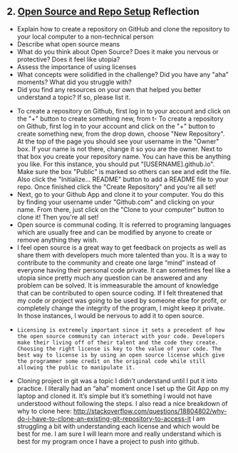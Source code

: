 ## 2. [Open Source and Repo Setup](2_set_up_repo/readme.md) Reflection

* Explain how to create a repository on GitHub and clone the repository to your local computer to a non-technical person
* Describe what open source means
* What do you think about Open Source? Does it make you nervous or protective? Does it feel like utopia?
* Assess the importance of using licenses
* What concepts were solidified in the challenge? Did you have any "aha" moments? What did you struggle with?
* Did you find any resources on your own that helped you better understand a topic? If so, please list it.

<!-- Add your reflection here. Remove the comment markers -->
- To create a repository on Github, first log in to your account and click on the "+" button to create something new, from t-	To create a repository on Github, first log in to your account and click on the "+" button to create something new, from the drop down, choose "New Repository". At the top of the page you should see your username in the "Owner" box. If your name is not there, change it so you are the owner. Next to that box you create your repository name. You can have this be anything you like. For this instance, you should put "[USERNAME].github.io". Make sure the box "Public" is marked so others can see and edit the file. Also click the "Initialize... README" button to add a README file to your repo. Once finished click the "Create Repository" and you're all set!
-	 Next, go to your Github App and clone it to your computer. You do this by finding your username under "Github.com" and clicking on your name. From there, just click on the "Clone to your computer" button to clone it! Then you're all set!
-	Open source is communal coding. It is referred to programing languages which are usually free and can be modified by anyone to create or remove anything they wish. 
-	I feel open source is a great way to get feedback on projects as well as share them with developers much more talented than you. It is a way to contribute to the community and create one large “mind” instead of everyone having their personal code private. It can sometimes feel like a utopia since pretty much any question can be answered and any problem can be solved. It is immeasurable the amount of knowledge that can be contributed to open source coding. If I felt threatened that my code or project was going to be used by someone else for profit, or completely change the integrity of the program, I might keep it private. In those instances, I would be nervous to add it to open source. 
-	  Licensing is extremely important since it sets a precedent of how the open source community can interact with your code. Developers make their living off of their talent and the code they create. Choosing the right license is key to the value of your code. The best way to license is by using an open source license which give the programmer some credit on the original code while still allowing the public to manipulate it. 
-	Cloning project in git was a topic I didn’t understand until I put it into practice. I literally had an “aha” moment once I set up the Git App on my laptop and cloned it. It’s simple but it’s something I would not have understood without following the steps. I also read a nice breakdown of why to clone here: http://stackoverflow.com/questions/18804802/why-do-i-have-to-clone-an-existing-git-repository-to-access-it
I am struggling a bit with understanding each license and which would be best for me. I am sure I will learn more and really understand which is best for my program once I have a project to push into github. 

